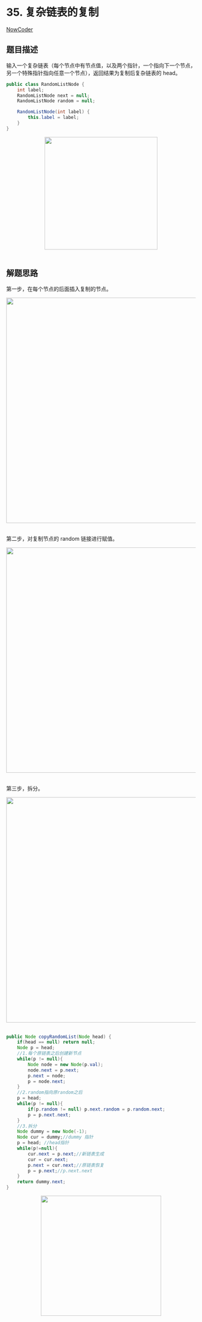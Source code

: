 # 35. 复杂链表的复制

[NowCoder](https://www.nowcoder.com/practice/f836b2c43afc4b35ad6adc41ec941dba?tpId=13&tqId=11178&tPage=1&rp=1&ru=/ta/coding-interviews&qru=/ta/coding-interviews/question-ranking&from=cyc_github)

## 题目描述

输入一个复杂链表（每个节点中有节点值，以及两个指针，一个指向下一个节点，另一个特殊指针指向任意一个节点），返回结果为复制后复杂链表的 head。

```java
public class RandomListNode {
    int label;
    RandomListNode next = null;
    RandomListNode random = null;

    RandomListNode(int label) {
        this.label = label;
    }
}
```

<div align="center"> <img src="https://cs-notes-1256109796.cos.ap-guangzhou.myqcloud.com/66a01953-5303-43b1-8646-0c77b825e980.png" width="300"/> </div><br>

## 解题思路

第一步，在每个节点的后面插入复制的节点。

<div align="center"> <img src="https://cs-notes-1256109796.cos.ap-guangzhou.myqcloud.com/dfd5d3f8-673c-486b-8ecf-d2082107b67b.png" width="600"/> </div><br>

第二步，对复制节点的 random 链接进行赋值。

<div align="center"> <img src="https://cs-notes-1256109796.cos.ap-guangzhou.myqcloud.com/cafbfeb8-7dfe-4c0a-a3c9-750eeb824068.png" width="600"/> </div><br>

第三步，拆分。

<div align="center"> <img src="https://cs-notes-1256109796.cos.ap-guangzhou.myqcloud.com/e151b5df-5390-4365-b66e-b130cd253c12.png" width="600"/> </div><br>

```java
public Node copyRandomList(Node head) {
    if(head == null) return null;
    Node p = head;
    //1.每个原链表之后创建新节点
    while(p != null){
        Node node = new Node(p.val);
        node.next = p.next;
        p.next = node;
        p = node.next;
    }
    //2.random指向原random之后
    p = head;
    while(p != null){
        if(p.random != null) p.next.random = p.random.next;
        p = p.next.next;
    }
    //3.拆分
    Node dummy = new Node(-1);
    Node cur = dummy;//dummy 指针
    p = head; //head指针
    while(p!=null){
        cur.next = p.next;//新链表生成
        cur = cur.next;
        p.next = cur.next;//原链表恢复
        p = p.next;//p.next.next
    }
    return dummy.next;
}
```






<div align="center"><img width="320px" src="https://cs-notes-1256109796.cos.ap-guangzhou.myqcloud.com/githubio/公众号二维码-2.png"></img></div>
